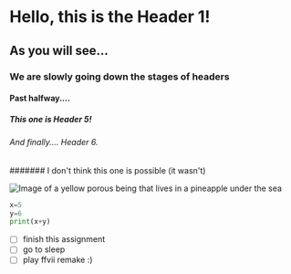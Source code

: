 # Hello, this is the Header 1!

## As you will see...

### We are slowly going down the stages of headers

#### Past halfway....

##### This one is Header 5!

###### And finally.... Header 6.

####### I don't think this one is possible (it wasn't)

![Image of a yellow porous being that lives in a pineapple under the sea](https://static.wikia.nocookie.net/cartoons/images/e/ed/Profile_-_SpongeBob_SquarePants.png/revision/latest?cb=20240420115914)

``` python
x=5
y=6
print(x+y)
```
- [ ] finish this assignment
- [ ] go to sleep
- [ ] play ffvii remake :)
